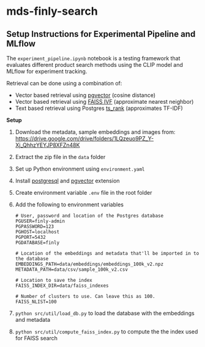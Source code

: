 # mds-finly-search

## Setup Instructions for Experimental Pipeline and MLflow
The `experiment_pipeline.ipynb` notebook is a testing framework that evaluates different product search methods using the CLIP model and MLflow for experiment tracking. 

Retrieval can be done using a combination of:

- Vector based retrieval using [pgvector](https://github.com/pgvector/pgvector) (cosine distance)
- Vector based retrieval using [FAISS IVF](https://github.com/facebookresearch/faiss/wiki/Faiss-indexes) (approximate nearest neighbor)
- Text based retrieval using Postgres [ts_rank](https://www.postgresql.org/docs/current/textsearch-controls.html) (approximates TF-IDF)

**Setup**

1. Download the metadata, sample embeddings and images from: https://drive.google.com/drive/folders/1LQzeuo9PZ_Y-Xj_QhhzYEYJP8XFZn48K
2. Extract the zip file in the `data` folder
3. Set up Python environment using `environment.yaml`
4. Install [postgresql](https://www.postgresql.org) and [pgvector](https://github.com/pgvector/pgvector) extension
5. Create environment variable `.env` file in the root folder
6. Add the following to environment variables

    ```
    # User, password and location of the Postgres database
    PGUSER=finly-admin
    PGPASSWORD=123
    PGHOST=localhost
    PGPORT=5432
    PGDATABASE=finly

    # Location of the embeddings and metadata that'll be imported in to the database
    EMBEDDINGS_PATH=data/embeddings/embeddings_100k_v2.npz
    METADATA_PATH=data/csv/sample_100k_v2.csv

    # Location to save the index
    FAISS_INDEX_DIR=data/faiss_indexes

    # Number of clusters to use. Can leave this as 100. 
    FAISS_NLIST=100
    ```
6. `python src/util/load_db.py` to load the database with the embeddings and metadata
7. `python src/util/compute_faiss_index.py` to compute the the index used for FAISS search

